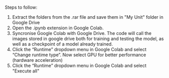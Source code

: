 Steps to follow:

1. Extract the folders from the .rar file and save them in "My Unit" folder in Google Drive 
2. Open the .ipynb extension in Google Colab.
3. Syncronise Google Colab with Google Drive. The code will call the images stored in google drive both for training and testing the model, as well as a checkpoint of a model already trained. 
4. Click the “Runtime” dropdown menu in Google Colab and select “Change runtime type”. Now select GPU for better performance (hardware acceleration)
5. Click the “Runtime” dropdown menu in Google Colab and select "Execute all"

